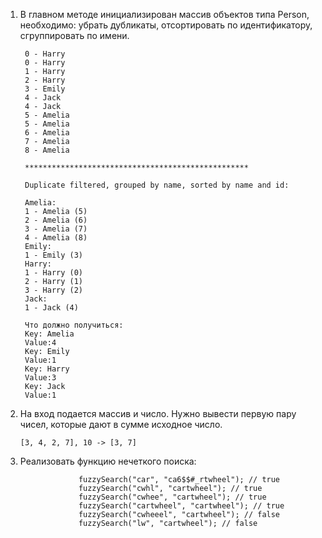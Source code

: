 1) В главном методе инициализирован массив объектов типа Person, необходимо:
   убрать дубликаты, отсортировать по идентификатору, сгруппировать по имени.

        0 - Harry
        0 - Harry
        1 - Harry
        2 - Harry
        3 - Emily
        4 - Jack
        4 - Jack
        5 - Amelia
        5 - Amelia
        6 - Amelia
        7 - Amelia
        8 - Amelia

        **************************************************

        Duplicate filtered, grouped by name, sorted by name and id:

        Amelia:
        1 - Amelia (5)
        2 - Amelia (6)
        3 - Amelia (7)
        4 - Amelia (8)
        Emily:
        1 - Emily (3)
        Harry:
        1 - Harry (0)
        2 - Harry (1)
        3 - Harry (2)
        Jack:
        1 - Jack (4)

        Что должно получиться:
        Key: Amelia
        Value:4
        Key: Emily
        Value:1
        Key: Harry
        Value:3
        Key: Jack
        Value:1
         


2) На вход подается массив и число. 
   Нужно вывести первую пару чисел, которые дают в сумме исходное число.

       [3, 4, 2, 7], 10 -> [3, 7]

3) Реализовать функцию нечеткого поиска:

                    fuzzySearch("car", "ca6$$#_rtwheel"); // true
                    fuzzySearch("cwhl", "cartwheel"); // true
                    fuzzySearch("cwhee", "cartwheel"); // true
                    fuzzySearch("cartwheel", "cartwheel"); // true
                    fuzzySearch("cwheeel", "cartwheel"); // false
                    fuzzySearch("lw", "cartwheel"); // false